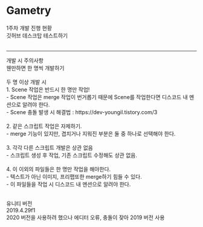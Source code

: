 # Gametry

1주차 개발 진행 현황<br>
깃허브 데스크탑 테스트하기
<br><br>
<hr>
개발 시 주의사항<br>
웬만하면 한 명씩 개발하기
<br><br>
두 명 이상 개발 시<br>
1. Scene 작업은 반드시 한 명만 작업!<br>
 - Scene 작업은 merge 작업이 번거롭기 때문에 Scene를 작업한다면 디스코드 내 멘션으로 알려야 한다.<br>
 - Scene 충돌 발생 시 해결법 : https://dev-youngil.tistory.com/3
<br><br>
2. 같은 스크립트 작업은 자제하기.<br>
 - merge 기능이 있지만, 겹치거나 지워진 부분은 둘 중 하나로 선택해야 한다.
<br><br>
3. 각각 다른 스크립트 개발은 상관 없음<br>
 - 스크립트 생성 후 작업, 기존 스크립트 수정해도 상관 없음.
<br><br>
4. 이 이외의 파일들은 한 명만 작업을 해야한다.<br>
 - 텍스트가 아닌 이미지, 프리팹또한 merge하기 힘들 수 있다.<br>
 - 이 파일들을 작업 시 디스코드 내 멘션으로 알려야 한다.
<br><br>

유니티 버전<br>
2019.4.29f1<br>
2020 버전을 사용하려 했으나 에디터 오류, 충돌이 잦아 2019 버전 사용
